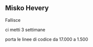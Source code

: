## Misko Hevery

Fallisce <!-- .element: class="fragment" data-fragment-index="1" -->

ci metti 3 settimane <!-- .element: class="fragment" data-fragment-index="2" -->

porta le linee di codice da 17.000 a 1.500 <!-- .element: class="fragment" data-fragment-index="3" -->